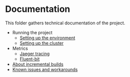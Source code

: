 # Documentation

This folder gathers technical documentation of the project.  

+ Running the project
  + [Setting up the environment](environment-setup.md)
  + [Setting up the cluster](cluster-setup.md)
+ Metrics
  + [Jaeger tracing](traces.md)
  + [Fluent-bit](fluent-bit.md)
+ [About incremental builds](incremental.md)
+ [Known issues and workarounds](workaround.md)
